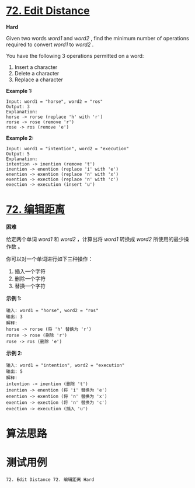 # [72. Edit Distance][enTitle]

**Hard**

Given two words  *word1*  and  *word2* , find the minimum number of operations required to convert  *word1*  to  *word2* .

You have the following 3 operations permitted on a word:

1. Insert a character 
2. Delete a character 
3. Replace a character

**Example 1:** 

```
Input: word1 = "horse", word2 = "ros"
Output: 3
Explanation: 
horse -> rorse (replace 'h' with 'r')
rorse -> rose (remove 'r')
rose -> ros (remove 'e')

```

**Example 2:** 

```
Input: word1 = "intention", word2 = "execution"
Output: 5
Explanation: 
intention -> inention (remove 't')
inention -> enention (replace 'i' with 'e')
enention -> exention (replace 'n' with 'x')
exention -> exection (replace 'n' with 'c')
exection -> execution (insert 'u')

```


# [72. 编辑距离][cnTitle]

**困难**

给定两个单词  *word1*  和  *word2* ，计算出将  *word1*  转换成  *word2* 所使用的最少操作数 。

你可以对一个单词进行如下三种操作：

1. 插入一个字符 
2. 删除一个字符 
3. 替换一个字符

**示例 1:** 

```
输入: word1 = "horse", word2 = "ros"
输出: 3
解释: 
horse -> rorse (将 'h' 替换为 'r')
rorse -> rose (删除 'r')
rose -> ros (删除 'e')

```

**示例 2:** 

```
输入: word1 = "intention", word2 = "execution"
输出: 5
解释: 
intention -> inention (删除 't')
inention -> enention (将 'i' 替换为 'e')
enention -> exention (将 'n' 替换为 'x')
exention -> exection (将 'n' 替换为 'c')
exection -> execution (插入 'u')

```




# 算法思路

# 测试用例
```
72. Edit Distance 72. 编辑距离 Hard
```

[enTitle]: https://leetcode.com/problems/edit-distance/
[cnTitle]: https://leetcode-cn.com/problems/edit-distance/
